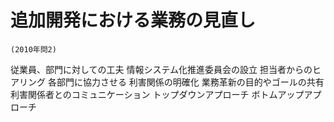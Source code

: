 # 追加開発における業務の見直し
	(2010年問2)

従業員、部門に対しての工夫
	情報システム化推進委員会の設立
	担当者からのヒアリング
	各部門に協力させる
	利害関係の明確化
	業務革新の目的やゴールの共有
	利害関係者とのコミュニケーション
	トップダウンアプローチ
	ボトムアップアプローチ